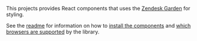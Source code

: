 This projects provides React components that uses the
[Zendesk Garden](http://garden.zendesk.com/css-components/) for styling.

See the [readme](https://github.com/zendeskgarden/react-components) for information on how to
[install the components](https://github.com/zendeskgarden/react-components#getting-started) and
[which browsers are supported](https://github.com/zendeskgarden/react-components#supported-browsers) by
the library.
